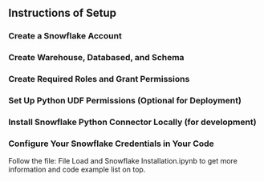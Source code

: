 ## Instructions of Setup
### Create a Snowflake Account 
### Create Warehouse, Databased, and Schema 
### Create Required Roles and Grant Permissions
### Set Up Python UDF Permissions (Optional for Deployment)
### Install Snowflake Python Connector Locally (for development)
### Configure Your Snowflake Credentials in Your Code

Follow the file: File Load and Snowflake Installation.ipynb to get more information and code example list on top.
